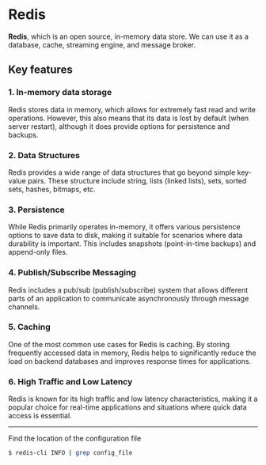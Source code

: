 # Redis

**Redis**, which is an open source, in-memory data store. We can use it as a database, cache, streaming engine, and message broker.

## Key features

### 1. In-memory data storage

Redis stores data in memory, which allows for extremely fast read and write operations. However, this also means that its data is lost by default (when server restart), although it does provide options for persistence and backups.

### 2. Data Structures

Redis provides a wide range of data structures that go beyond simple key-value pairs. These structure include string, lists (linked lists), sets, sorted sets, hashes, bitmaps, etc.

### 3. Persistence

While Redis primarily operates in-memory, it offers various persistence options to save data to disk, making it suitable for scenarios where data durability is important. This includes snapshots (point-in-time backups) and append-only files.

### 4. Publish/Subscribe Messaging

Redis includes a pub/sub (publish/subscribe) system that allows different parts of an application to communicate asynchronously through message channels.

### 5. Caching

One of the most common use cases for Redis is caching. By storing frequently accessed data in memory, Redis helps to significantly reduce the load on backend databases and improves response times for applications.

### 6. High Traffic and Low Latency

Redis is known for its high traffic and low latency characteristics, making it a popular choice for real-time applications and situations where quick data access is essential.



----
Find the location of the configuration file 

```bash
$ redis-cli INFO | grep config_file
```
